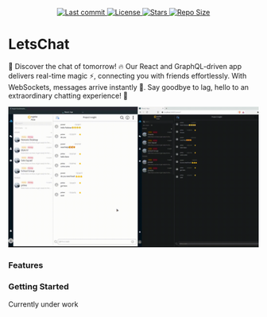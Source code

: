 <div align="center"><p>
    <a href="https://github.com/Zulqarnain-cc34/LetsChat/pulse">
      <img alt="Last commit" src="https://img.shields.io/github/last-commit/Zulqarnain-cc34/LetsChat?style=for-the-badge&logo=starship&color=8bd5ca&logoColor=D9E0EE&labelColor=302D41"/>
    </a>
    <a href="https://github.com/Zulqarnain-cc34/LetsChat/blob/main/LICENSE">
      <img alt="License" src="https://img.shields.io/github/license/Zulqarnain-cc34/LetsChat?style=for-the-badge&logo=starship&color=ee999f&logoColor=D9E0EE&labelColor=302D41" />
    </a>
    <a href="https://github.com/Zulqarnain-cc34/LetsChat/stargazers">
      <img alt="Stars" src="https://img.shields.io/github/stars/Zulqarnain-cc34/LetsChat?style=for-the-badge&logo=starship&color=c69ff5&logoColor=D9E0EE&labelColor=302D41" />
    </a>
    <a href="https://github.com/Zulqarnain-cc34/LetsChat">
      <img alt="Repo Size" src="https://img.shields.io/github/repo-size/Zulqarnain-cc34/LetsChat?color=%23DDB6F2&label=SIZE&logo=codesandbox&style=for-the-badge&logoColor=D9E0EE&labelColor=302D41" />
    </a>
</div>


# LetsChat

🚀 Discover the chat of tomorrow! 🔥 Our React and GraphQL-driven app delivers real-time magic ⚡️, connecting you with friends effortlessly. With WebSockets, messages arrive instantly 📩. Say goodbye to lag, hello to an extraordinary chatting experience! 🌟

![Messages](./assets/Messages.gif)

### Features


### Getting Started


Currently under work
